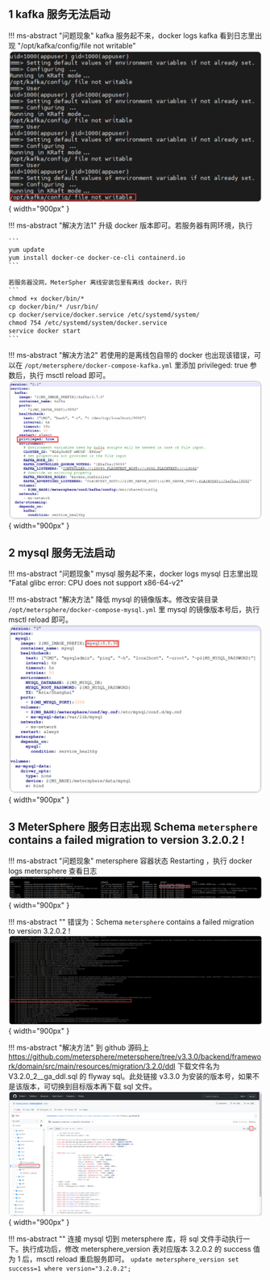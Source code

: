 ## 1 kafka 服务无法启动
!!! ms-abstract "问题现象"
    kafka 服务起不来，docker logs kafka 看到日志里出现 "/opt/kafka/config/file not writable"
![接口测试](../img/ask_question/api_question/kafka起不来日志.png){ width="900px" }

!!! ms-abstract "解决方法1"
    升级 docker 版本即可。若服务器有网环境，执行

    ```
    yum update
    yum install docker-ce docker-ce-cli containerd.io
    ``` 
    
    若服务器没网，MeterSpher 离线安装包里有离线 docker，执行
    ```
    chmod +x docker/bin/*
    cp docker/bin/* /usr/bin/
    cp docker/service/docker.service /etc/systemd/system/
    chmod 754 /etc/systemd/system/docker.service
    service docker start
    ```

!!! ms-abstract "解决方法2"
    若使用的是离线包自带的 docker 也出现该错误，可以在 `/opt/metersphere/docker-compose-kafka.yml` 里添加 privileged: true 参数后，执行 msctl reload 即可。
![接口测试](../img/ask_question/api_question/kafka的yml添加特权.png){ width="900px" }

## 2 mysql 服务无法启动
!!! ms-abstract "问题现象"
    mysql 服务起不来，docker logs mysql 日志里出现 "Fatal glibc error: CPU does not support x86-64-v2"

!!! ms-abstract "解决方法"
    降低 mysql 的镜像版本。修改安装目录 `/opt/metersphere/docker-compose-mysql.yml` 里 mysql 的镜像版本号后，执行 msctl reload 即可。
![接口测试](../img/ask_question/api_question/降低mysql版本.png){ width="900px" }

## 3 MeterSphere 服务日志出现 Schema `metersphere` contains a failed migration to version 3.2.0.2 !
!!! ms-abstract "问题现象"
    metersphere 容器状态 Restarting ，执行 docker logs metersphere 查看日志
![接口测试](../img/ask_question/install_question/ms服务没启动.png){ width="900px" }

!!! ms-abstract ""
    错误为：Schema `metersphere` contains a failed migration to version 3.2.0.2 !
![接口测试](../img/ask_question/install_question/ms日志.png){ width="900px" }

!!! ms-abstract "解决方法"
    到 github 源码上 https://github.com/metersphere/metersphere/tree/v3.3.0/backend/framework/domain/src/main/resources/migration/3.2.0/ddl 下载文件名为 V3.2.0_2__ga_ddl.sql 的 flyway sql。此处链接 v3.3.0 为安装的版本号，如果不是该版本，可切换到目标版本再下载 sql 文件。
![接口测试](../img/ask_question/install_question/下载sql.png){ width="900px" }

!!! ms-abstract ""
    连接 mysql 切到 metersphere 库，将 sql 文件手动执行一下。执行成功后，修改 metersphere_version 表对应版本 3.2.0.2 的 success 值为 1 后，msctl reload 重启服务即可。
    ```
    update metersphere_version set success=1 where version="3.2.0.2";
    ```
